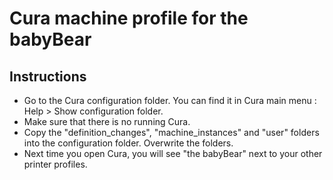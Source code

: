 # Cura machine profile for the babyBear

## Instructions
- Go to the Cura configuration folder. You can find it in Cura main menu : Help > Show configuration folder.
- Make sure that there is no running Cura.
- Copy the "definition_changes", "machine_instances" and "user" folders into the configuration folder. Overwrite the folders.
- Next time you open Cura, you will see "the babyBear" next to your other printer profiles.

